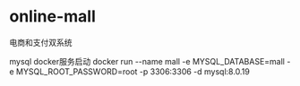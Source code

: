 # online-mall
电商和支付双系统

mysql docker服务启动
docker run --name mall -e MYSQL_DATABASE=mall -e MYSQL_ROOT_PASSWORD=root -p 3306:3306 -d mysql:8.0.19